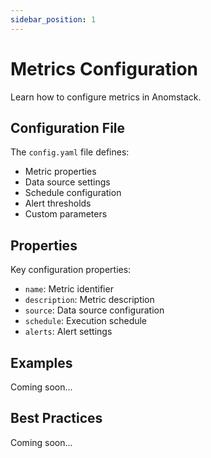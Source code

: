 ```yaml
---
sidebar_position: 1
---
```


# Metrics Configuration

Learn how to configure metrics in Anomstack.

## Configuration File

The `config.yaml` file defines:
- Metric properties
- Data source settings
- Schedule configuration
- Alert thresholds
- Custom parameters

## Properties

Key configuration properties:
- `name`: Metric identifier
- `description`: Metric description
- `source`: Data source configuration
- `schedule`: Execution schedule
- `alerts`: Alert settings

## Examples

Coming soon...

## Best Practices

Coming soon... 